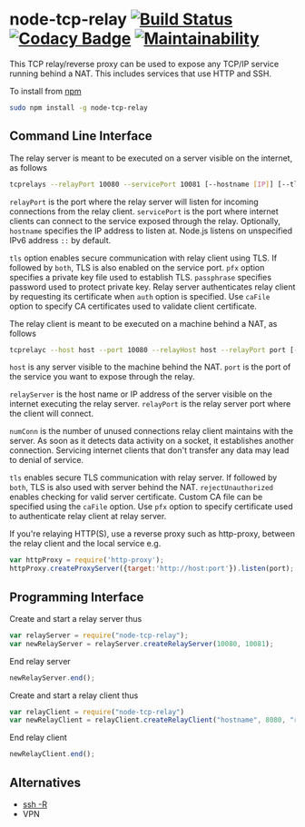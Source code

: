 # node-tcp-relay [![Build Status](https://semaphoreci.com/api/v1/tewarid/node-tcp-relay/branches/master/badge.svg)](https://semaphoreci.com/tewarid/node-tcp-relay) [![Codacy Badge](https://app.codacy.com/project/badge/Grade/fdbbca1d689d4b13b5a22c5765f41c8e)](https://www.codacy.com/gh/tewarid/node-tcp-relay/dashboard?utm_source=github.com&amp;utm_medium=referral&amp;utm_content=tewarid/node-tcp-relay&amp;utm_campaign=Badge_Grade) [![Maintainability](https://api.codeclimate.com/v1/badges/4e63f2f80369103db673/maintainability)](https://codeclimate.com/github/tewarid/node-tcp-relay/maintainability)

This TCP relay/reverse proxy can be used to expose any TCP/IP service running behind a NAT. This includes services that use HTTP and SSH.

To install from  <a href="https://www.npmjs.com/package/node-tcp-relay">npm</a>
```bash
sudo npm install -g node-tcp-relay
```

## Command Line Interface

The relay server is meant to be executed on a server visible on the internet, as follows

```bash
tcprelays --relayPort 10080 --servicePort 10081 [--hostname [IP]] [--tls [both]] [--pfx file] [--passphrase passphrase] [--auth] [--caFile file]
```

`relayPort` is the port where the relay server will listen for incoming connections from the relay client. `servicePort` is the port where internet clients can connect to the service exposed through the relay. Optionally, `hostname` specifies the IP address to listen at. Node.js listens on unspecified IPv6 address `::` by default.

`tls` option enables secure communication with relay client using TLS. If followed by `both`, TLS is also enabled on the service port. `pfx` option specifies a private key file used to establish TLS. `passphrase` specifies password used to protect private key. Relay server authenticates relay client by requesting its certificate when `auth` option is specified. Use `caFile` option to specify CA certificates used to validate client certificate.

The relay client is meant to be executed on a machine behind a NAT, as follows

```bash
tcprelayc --host host --port 10080 --relayHost host --relayPort port [--numConn count] [--tls [both]] [--rejectUnauthorized] [--caFile file] [--pfx file] [--passphrase value]
```

`host` is any server visible to the machine behind the NAT. `port` is the port of the service you want to expose through the relay.

`relayServer` is the host name or IP address of the server visible on the internet executing the relay server. `relayPort` is the relay server port where the client will connect.

`numConn` is the number of unused connections relay client maintains with the server. As soon as it detects data activity on a socket, it establishes another connection. Servicing internet clients that don't transfer any data may lead to denial of service.

`tls` enables secure TLS communication with relay server. If followed by `both`, TLS is also used with server behind the NAT. `rejectUnauthorized` enables checking for valid server certificate. Custom CA file can be specified using the `caFile` option. Use `pfx` option to specify certificate used to authenticate relay client at relay server.

If you're relaying HTTP(S), use a reverse proxy such as http-proxy, between the relay client and the local service e.g.
```javascript
var httpProxy = require('http-proxy');
httpProxy.createProxyServer({target:'http://host:port'}).listen(port);
```

## Programming Interface

Create and start a relay server thus

```javascript
var relayServer = require("node-tcp-relay");
var newRelayServer = relayServer.createRelayServer(10080, 10081);
```

End relay server

```javascript
newRelayServer.end();
```

Create and start a relay client thus

```javascript
var relayClient = require("node-tcp-relay")
var newRelayClient = relayClient.createRelayClient("hostname", 8080, "relayserver", 10080, 1);
```

End relay client

```javascript
newRelayClient.end();
```

## Alternatives

* [ssh -R](https://www.ssh.com/ssh/tunneling/example#remote-forwarding)
* VPN
